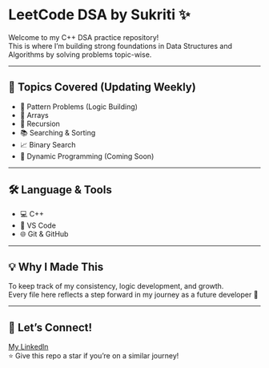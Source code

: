 # LeetCode DSA by Sukriti ✨

Welcome to my C++ DSA practice repository!  
This is where I’m building strong foundations in Data Structures and Algorithms by solving problems topic-wise.

---

## 📌 Topics Covered (Updating Weekly)

- 🧩 Pattern Problems (Logic Building)
- 🔢 Arrays
- 🔁 Recursion
- 📚 Searching & Sorting
- 📈 Binary Search
- 🧠 Dynamic Programming (Coming Soon)

---

## 🛠 Language & Tools
- 💻 C++
- 🧠 VS Code
- 🌐 Git & GitHub

---

## 💡 Why I Made This
To keep track of my consistency, logic development, and growth.  
Every file here reflects a step forward in my journey as a future developer 🚀

---

## 🔗 Let’s Connect!
[My Linkedln](https://www.linkedin.com/in/sukriti-chauhan-b46619344?utm_source=share&utm_campaign=share_via&utm_content=profile&utm_medium=android_app)  
⭐ Give this repo a star if you’re on a similar journey!